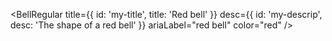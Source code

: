 <BellRegular
  title={{ id: 'my-title', title: 'Red bell' }}
  desc={{ id: 'my-descrip', desc: 'The shape of a red bell' }}
  ariaLabel="red bell"
  color="red"
/>